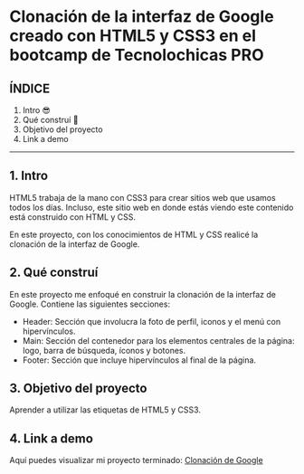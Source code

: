 # Clonación de la interfaz de Google creado con HTML5 y CSS3 en el bootcamp de Tecnolochicas PRO


## ÍNDICE

1. Intro 😎
2. Qué construí 🙌
3. Objetivo del proyecto 
4. Link a demo

****

## 1. Intro
HTML5 trabaja de la mano con CSS3 para crear sitios web que usamos todos los días. 
Incluso, este sitio web en donde estás viendo este contenido está construido con HTML y CSS. 

En este proyecto, con los conocimientos de HTML y CSS realicé la clonación de la interfaz de Google.

## 2. Qué construí
En este proyecto me enfoqué en construir la clonación de la interfaz de Google.
Contiene las siguientes secciones:

* Header: Sección que involucra la foto de perfil, iconos y el menú con hipervínculos.
* Main: Sección del contenedor para los elementos centrales de la página: logo, barra de búsqueda, íconos y botones.
* Footer: Sección que incluye hipervínculos al final de la página.

## 3. Objetivo del proyecto
Aprender a utilizar las etiquetas de HTML5 y CSS3.

## 4. Link a demo
Aquí puedes visualizar mi proyecto terminado: [Clonación de Google](#)



